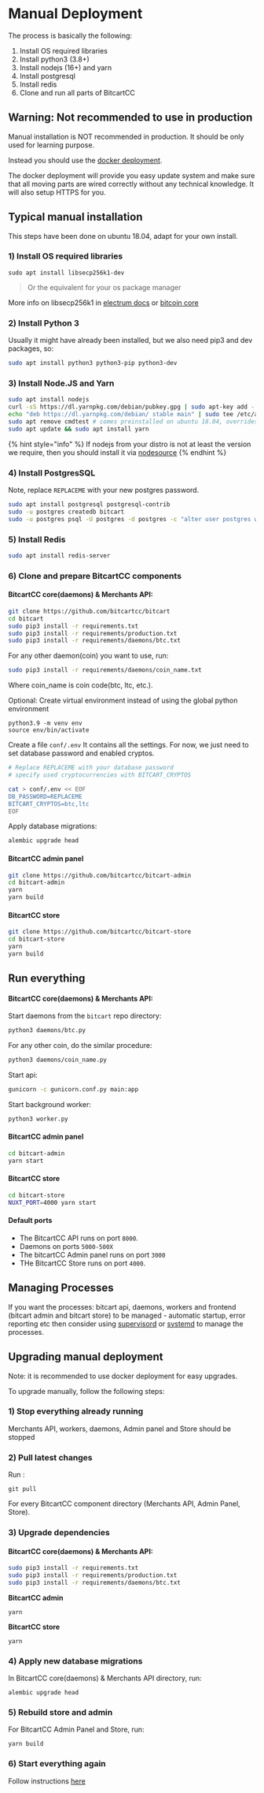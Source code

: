 # Manual Deployment

The process is basically the following:

1. Install OS required libraries
2. Install python3 (3.8+)
3. Install nodejs (16+) and yarn
4. Install postgresql
5. Install redis
6. Clone and run all parts of BitcartCC

## Warning: Not recommended to use in production <a href="#warning-not-recommended-to-use-in-production" id="warning-not-recommended-to-use-in-production"></a>

Manual installation is NOT recommended in production. It should be only used for learning purpose.

Instead you should use the [docker deployment](docker.md).

The docker deployment will provide you easy update system and make sure that all moving parts are wired correctly without any technical knowledge. It will also setup HTTPS for you.

## Typical manual installation <a href="#typical-manual-installation" id="typical-manual-installation"></a>

This steps have been done on ubuntu 18.04, adapt for your own install.

### 1) Install OS required libraries

    sudo apt install libsecp256k1-dev

> Or the equivalent for your os package manager

More info on libsecp256k1 in [electrum docs](https://github.com/spesmilo/electrum-docs/blob/master/libsecp256k1-linux.rst) or [bitcoin core](https://github.com/bitcoin-core/secp256k1#build-steps)

### 2) Install Python 3

Usually it might have already been installed, but we also need pip3 and dev packages, so:

```bash
sudo apt install python3 python3-pip python3-dev
```

### 3) Install Node.JS and Yarn

```bash
sudo apt install nodejs
curl -sS https://dl.yarnpkg.com/debian/pubkey.gpg | sudo apt-key add -
echo "deb https://dl.yarnpkg.com/debian/ stable main" | sudo tee /etc/apt/sources.list.d/yarn.list
sudo apt remove cmdtest # comes preinstalled on ubuntu 18.04, overrides yarn
sudo apt update && sudo apt install yarn
```

{% hint style="info" %}
If nodejs from your distro is not at least the version we require, then you should install it via [nodesource](https://github.com/nodesource/distributions)
{% endhint %}

### 4) Install PostgresSQL

Note, replace `REPLACEME` with your new postgres password.

```bash
sudo apt install postgresql postgresql-contrib
sudo -u postgres createdb bitcart
sudo -u postgres psql -U postgres -d postgres -c "alter user postgres with password 'REPLACEME';"
```

### 5) Install Redis

```bash
sudo apt install redis-server
```

### 6) Clone and prepare BitcartCC components

#### BitcartCC core(daemons) & Merchants API:

```bash
git clone https://github.com/bitcartcc/bitcart
cd bitcart
sudo pip3 install -r requirements.txt
sudo pip3 install -r requirements/production.txt
sudo pip3 install -r requirements/daemons/btc.txt
```

For any other daemon(coin) you want to use, run:

```bash
sudo pip3 install -r requirements/daemons/coin_name.txt
```

Where coin\_name is coin code(btc, ltc, etc.).

Optional: Create virtual environment instead of using the global python environment

    python3.9 -m venv env
    source env/bin/activate

Create a file `conf/.env` It contains all the settings. For now, we just need to set database password and enabled cryptos.

```bash
# Replace REPLACEME with your database password
# specify used cryptocurrencies with BITCART_CRYPTOS

cat > conf/.env << EOF
DB_PASSWORD=REPLACEME
BITCART_CRYPTOS=btc,ltc
EOF
```

Apply database migrations:

```bash
alembic upgrade head
```

#### BitcartCC admin panel

```bash
git clone https://github.com/bitcartcc/bitcart-admin
cd bitcart-admin
yarn
yarn build
```

#### BitcartCC store

```bash
git clone https://github.com/bitcartcc/bitcart-store
cd bitcart-store
yarn
yarn build
```

## Run everything

#### BitcartCC core(daemons) & Merchants API:

Start daemons from the `bitcart` repo directory:

```bash
python3 daemons/btc.py
```

For any other coin, do the similar procedure:

```bash
python3 daemons/coin_name.py
```

Start api:

```bash
gunicorn -c gunicorn.conf.py main:app
```

Start background worker:

```bash
python3 worker.py
```

#### BitcartCC admin panel

```bash
cd bitcart-admin
yarn start
```

#### BitcartCC store

```bash
cd bitcart-store
NUXT_PORT=4000 yarn start
```

#### Default ports

* The BitcartCC API runs on port `8000`.
* Daemons on ports `5000-500X`
* The bitcartCC Admin panel runs on port `3000`
* THe BitcartCC Store runs on port `4000`.

## Managing Processes

If you want the processes: bitcart api, daemons, workers and frontend (bitcart admin and bitcart store) to be managed - automatic startup, error reporting etc then consider using [supervisord](http://supervisord.org/) or [systemd](https://systemd.io/) to manage the processes.

## Upgrading manual deployment

Note: it is recommended to use docker deployment for easy upgrades.

To upgrade manually, follow the following steps:

### 1) Stop everything already running

Merchants API, workers, daemons, Admin panel and Store should be stopped

### 2) Pull latest changes

Run :

```
git pull
```

For every BitcartCC component directory (Merchants API, Admin Panel, Store).

### 3) Upgrade dependencies

#### BitcartCC core(daemons) & Merchants API:

```bash
sudo pip3 install -r requirements.txt
sudo pip3 install -r requirements/production.txt
sudo pip3 install -r requirements/daemons/btc.txt
```

**BitcartCC admin**

```
yarn
```

**BitcartCC store**

```
yarn
```

### 4) Apply new database migrations

In BitcartCC core(daemons) & Merchants API directory, run:

```
alembic upgrade head
```

### 5) Rebuild store and admin

For BitcartCC Admin Panel and Store, run:

```
yarn build
```

### 6) Start everything again

Follow instructions [here](manual.md#run-everything)
